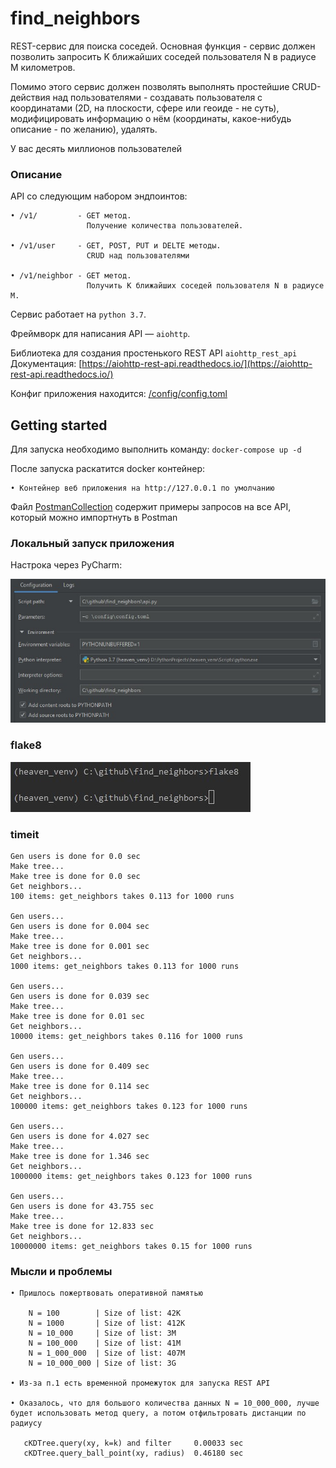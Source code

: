 # find_neighbors

REST-сервис для поиска соседей. 
Основная функция - сервис должен позволить запросить K ближайших соседей пользователя N в радиусе M километров.

Помимо этого сервис должен позволять выполнять простейшие CRUD-действия над пользователями - создавать пользователя с координатами (2D, на плоскости, сфере или геоиде - не суть), модифицировать информацию о нём (координаты, какое-нибудь описание - по желанию), удалять.

У вас десять миллионов пользователей

### Описание

API со следующим набором эндпоинтов:

    • /v1/         - GET метод. 
                     Получение количества пользователей.
                             
    • /v1/user     - GET, POST, PUT и DELTE методы. 
                     CRUD над пользователями
    
    • /v1/neighbor - GET метод. 
                     Получить K ближайших соседей пользователя N в радиусе M.

Сервис работает на ``python 3.7``.

Фреймворк для написания API — ``aiohttp``. 

Библиотека для создания простенького REST API ``aiohttp_rest_api``
Документация: [https://aiohttp-rest-api.readthedocs.io/](https://aiohttp-rest-api.readthedocs.io/)

Конфиг приложения находится: [/config/config.toml](config/config.toml)

## Getting started
Для запуска необходимо выполнить команду: `docker-compose up -d`

После запуска раскатится docker контейнер:

    • Контейнер веб приложения на http://127.0.0.1 по умолчанию

Файл [PostmanCollection](Find_Neighbors.postman_collection.json) содержит
примеры запросов на все API, который можно импортнуть в Postman

### Локальный запуск приложения

Настрока через PyCharm:

![local_debug](images/local_debug.jpg)


### flake8

![flake8](images/flake8.jpg)

### timeit 

    Gen users is done for 0.0 sec
    Make tree...
    Make tree is done for 0.0 sec
    Get neighbors...
    100 items: get_neighbors takes 0.113 for 1000 runs
    
    Gen users...
    Gen users is done for 0.004 sec
    Make tree...
    Make tree is done for 0.001 sec
    Get neighbors...
    1000 items: get_neighbors takes 0.113 for 1000 runs
    
    Gen users...
    Gen users is done for 0.039 sec
    Make tree...
    Make tree is done for 0.01 sec
    Get neighbors...
    10000 items: get_neighbors takes 0.116 for 1000 runs
    
    Gen users...
    Gen users is done for 0.409 sec
    Make tree...
    Make tree is done for 0.114 sec
    Get neighbors...
    100000 items: get_neighbors takes 0.123 for 1000 runs
    
    Gen users...
    Gen users is done for 4.027 sec
    Make tree...
    Make tree is done for 1.346 sec
    Get neighbors...
    1000000 items: get_neighbors takes 0.123 for 1000 runs
    
    Gen users...
    Gen users is done for 43.755 sec
    Make tree...
    Make tree is done for 12.833 sec
    Get neighbors...
    10000000 items: get_neighbors takes 0.15 for 1000 runs
    
### Мысли и проблемы

    • Пришлось пожертвовать оперативной памятью
    
        N = 100        | Size of list: 42K
        N = 1000       | Size of list: 412K
        N = 10_000     | Size of list: 3M
        N = 100_000    | Size of list: 41M
        N = 1_000_000  | Size of list: 407M
        N = 10_000_000 | Size of list: 3G
    
    • Из-за п.1 есть временной промежуток для запуска REST API
           
    • Оказалось, что для большого количества данных N = 10_000_000, лучше 
    будет использовать метод query, а потом отфильтровать дистанции по радиусу  

       cKDTree.query(xy, k=k) and filter     0.00033 sec
       cKDTree.query_ball_point(xy, radius)  0.46180 sec
       
      